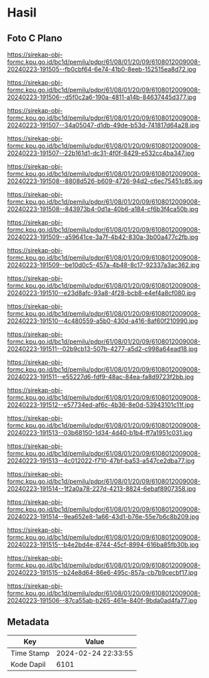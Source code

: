 # Hasil

## Foto C Plano

https://sirekap-obj-formc.kpu.go.id/bc1d/pemilu/pdpr/61/08/01/20/09/6108012009008-20240223-191505--fb0cbf64-6e74-41b0-8eeb-152515ea8d72.jpg

https://sirekap-obj-formc.kpu.go.id/bc1d/pemilu/pdpr/61/08/01/20/09/6108012009008-20240223-191506--d5f0c2a6-190a-4811-a14b-84637445d377.jpg

https://sirekap-obj-formc.kpu.go.id/bc1d/pemilu/pdpr/61/08/01/20/09/6108012009008-20240223-191507--34a05047-d1db-49de-b53d-741817d64a28.jpg

https://sirekap-obj-formc.kpu.go.id/bc1d/pemilu/pdpr/61/08/01/20/09/6108012009008-20240223-191507--22b161d1-dc31-4f0f-8429-e532cc4ba347.jpg

https://sirekap-obj-formc.kpu.go.id/bc1d/pemilu/pdpr/61/08/01/20/09/6108012009008-20240223-191508--8808d526-b609-4726-94d2-c6ec75451c85.jpg

https://sirekap-obj-formc.kpu.go.id/bc1d/pemilu/pdpr/61/08/01/20/09/6108012009008-20240223-191508--843973b4-0d1a-40b6-a184-cf6b3f4ca50b.jpg

https://sirekap-obj-formc.kpu.go.id/bc1d/pemilu/pdpr/61/08/01/20/09/6108012009008-20240223-191509--a59641ce-3a7f-4b42-830a-3b00a477c2fb.jpg

https://sirekap-obj-formc.kpu.go.id/bc1d/pemilu/pdpr/61/08/01/20/09/6108012009008-20240223-191509--be10d0c5-457a-4b48-8c17-92337a3ac362.jpg

https://sirekap-obj-formc.kpu.go.id/bc1d/pemilu/pdpr/61/08/01/20/09/6108012009008-20240223-191510--e23d8afc-93a8-4f28-bcb8-e4ef4a8cf080.jpg

https://sirekap-obj-formc.kpu.go.id/bc1d/pemilu/pdpr/61/08/01/20/09/6108012009008-20240223-191510--4c480559-a5b0-430d-a416-8af60f210990.jpg

https://sirekap-obj-formc.kpu.go.id/bc1d/pemilu/pdpr/61/08/01/20/09/6108012009008-20240223-191511--02b9cb13-507b-4277-a5d2-c998a64ead18.jpg

https://sirekap-obj-formc.kpu.go.id/bc1d/pemilu/pdpr/61/08/01/20/09/6108012009008-20240223-191511--e55227d6-fdf9-48ac-84ea-fa8d9723f2bb.jpg

https://sirekap-obj-formc.kpu.go.id/bc1d/pemilu/pdpr/61/08/01/20/09/6108012009008-20240223-191512--e57734ed-af6c-4b36-8e0d-53943101c11f.jpg

https://sirekap-obj-formc.kpu.go.id/bc1d/pemilu/pdpr/61/08/01/20/09/6108012009008-20240223-191513--03b68150-1d34-4d40-b1b4-ff7a1951c031.jpg

https://sirekap-obj-formc.kpu.go.id/bc1d/pemilu/pdpr/61/08/01/20/09/6108012009008-20240223-191513--4c012022-f710-47bf-ba53-a547ce2dba77.jpg

https://sirekap-obj-formc.kpu.go.id/bc1d/pemilu/pdpr/61/08/01/20/09/6108012009008-20240223-191514--1f2a0a78-227d-4213-8824-6ebaf8907358.jpg

https://sirekap-obj-formc.kpu.go.id/bc1d/pemilu/pdpr/61/08/01/20/09/6108012009008-20240223-191514--9ea652e8-1a66-43d1-b76e-55e7b6c8b209.jpg

https://sirekap-obj-formc.kpu.go.id/bc1d/pemilu/pdpr/61/08/01/20/09/6108012009008-20240223-191515--b4e2bd4e-8744-45cf-8994-616ba85fb30b.jpg

https://sirekap-obj-formc.kpu.go.id/bc1d/pemilu/pdpr/61/08/01/20/09/6108012009008-20240223-191515--b24e8d64-86e6-495c-857a-cb7b9cecbf17.jpg

https://sirekap-obj-formc.kpu.go.id/bc1d/pemilu/pdpr/61/08/01/20/09/6108012009008-20240223-191506--87ca55ab-b265-461e-840f-9bda0ad4fa77.jpg


## Metadata

| Key        | Value               |
| ---------- | ------------------- |
| Time Stamp | 2024-02-24 22:33:55 |
| Kode Dapil | 6101                |



